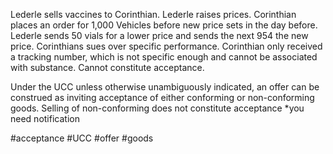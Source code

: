 Lederle sells vaccines to Corinthian. Lederle raises prices. Corinthian places an order for 1,000 Vehicles before new price sets in the day before. Lederle sends 50 vials for a lower price and sends the next 954 the new price. Corinthians sues over specific performance. Corinthian only received a tracking number, which is not specific enough and cannot be associated with substance. Cannot constitute acceptance. 

Under the UCC unless otherwise unambiguously indicated, an offer can be construed as inviting acceptance of either conforming or non-conforming goods. Selling of non-conforming does not constitute acceptance *you need notification 

#acceptance #UCC #offer #goods 